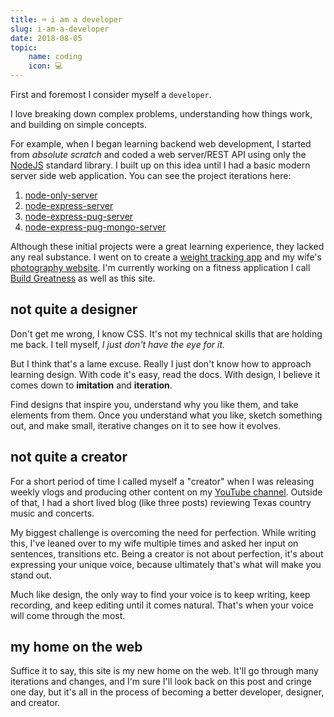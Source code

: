 ```yaml
---
title: ⌨️ i am a developer
slug: i-am-a-developer
date: 2018-08-05
topic:
    name: coding
    icon: 💻
---
```


First and foremost I consider myself a `developer`.

I love breaking down complex problems, understanding how things work, and building on simple concepts.

For example, when I began learning backend web development, I started from _absolute scratch_ and coded a web server/REST API using only the [NodeJS][1] standard library. I built up on this idea until I had a basic modern server side web application. You can see the project iterations here:

1. [node-only-server][2]
2. [node-express-server][3]
3. [node-express-pug-server][4]
4. [node-express-pug-mongo-server][5]

Although these initial projects were a great learning experience, they lacked any real substance. I went on to create a [weight tracking app][6] and my wife's [photography website][7]. I'm currently working on a fitness application I call [Build Greatness][8] as well as this site.

## not quite a designer

Don't get me wrong, I know CSS. It's not my technical skills that are holding me back. I tell myself, _I just don't have the eye for it._

But I think that's a lame excuse. Really I just don't know how to approach learning design. With code it's easy, read the docs. With design, I believe it comes down to **imitation** and **iteration**.

Find designs that inspire you, understand why you like them, and take elements from them. Once you understand what you like, sketch something out, and make small, iterative changes on it to see how it evolves.

## not quite a creator

For a short period of time I called myself a "creator" when I was releasing weekly vlogs and producing other content on my [YouTube channel][9]. Outside of that, I had a short lived blog (like three posts) reviewing Texas country music and concerts.

My biggest challenge is overcoming the need for perfection. While writing this, I've leaned over to my wife multiple times and asked her input on sentences, transitions etc. Being a creator is not about perfection, it's about expressing your unique voice, because ultimately that's what will make you stand out.

Much like design, the only way to find your voice is to keep writing, keep recording, and keep editing until it comes natural. That's when your voice will come through the most.

## my home on the web

Suffice it to say, this site is my new home on the web. It'll go through many iterations and changes, and I'm sure I'll look back on this post and cringe one day, but it's all in the process of becoming a better developer, designer, and creator.

[1]: https://nodejs.org/
[2]: https://github.com/bradgarropy/node-only-server
[3]: https://github.com/bradgarropy/node-express-server
[4]: https://github.com/bradgarropy/node-express-pug-server
[5]: https://github.com/bradgarropy/node-express-pug-mongodb-server
[6]: https://weighter-react.herokuapp.com/
[7]: https://photogarropy.com/
[8]: https://buildgreatness.herokuapp.com/
[9]: https://www.youtube.com/user/bradgarropy
